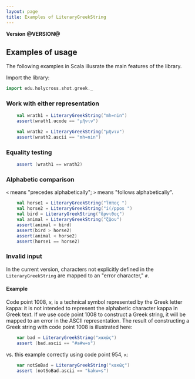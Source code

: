 ```yaml
---
layout: page
title: Examples of LiteraryGreekString
---
```


**Version @VERSION@**

## Examples of usage

The following examples in Scala illusrate the main features of the library.


Import the library:


```scala mdoc
import edu.holycross.shot.greek._
```

### Work with either representation


```scala mdoc
    val wrath1 = LiteraryGreekString("mh=nin")
    assert(wrath1.ucode == "μῆνιν")

    val wrath2 = LiteraryGreekString("μῆνιν")
    assert(wrath2.ascii == "mh=nin")
```


### Equality testing


```scala mdoc
    assert (wrath1 == wrath2)
```

### Alphabetic comparison

`<`  means "precedes alphabetically"; `>` means "follows alphabetically".





```scala mdoc
    val horse1 = LiteraryGreekString("ἵππος ")
    val horse2 = LiteraryGreekString("i(/ppos ")
    val bird = LiteraryGreekString("ὄρνιθος")
    val animal = LiteraryGreekString("ζῷον")
    assert(animal < bird)
    assert(bird > horse2)
    assert(animal < horse2)
    assert(horse1 == horse2)
```





### Invalid input

In the current version, characters not explicitly defined in the  `LiteraryGreekString` are mapped to an "error  character," `#`.


#### Example

Code point 1008, `ϰ`, is a technical symbol represented by the Greek letter kappa:  it is not intended to represent the alphabetic character kappa in Greek text.  If we use code point 1008 to construct a Greek string, it will be mapped to an error in the ASCII representation.  The result of constructing a Greek string with code point 1008 is illustrated here:


```scala mdoc
    var bad = LiteraryGreekString("ϰαϰῶς")
    assert (bad.ascii == "#a#w=s")
```

vs. this example correctly using code point 954, `κ`:


```scala mdoc
    var notSoBad = LiteraryGreekString("κακῶς")
    assert (notSoBad.ascii == "kakw=s")
```

